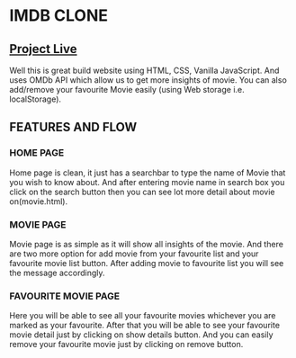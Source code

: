 
# IMDB CLONE

## [Project Live]()

Well this is great build website using HTML, CSS, Vanilla JavaScript. And uses OMDb API which
allow us to get more insights of movie. You can also add/remove your favourite Movie easily 
(using Web storage i.e. localStorage).

## FEATURES AND FLOW

### HOME PAGE
Home page is clean, it just has a searchbar to type the name of Movie that you wish to know about.
And after entering movie name in search box you click on the search button then you can see lot 
more detail about movie on(movie.html).

### MOVIE PAGE
Movie page is as simple as it will show all insights of the movie. And there are two more option
for add movie from your favourite list and your favourite movie list button. After adding movie to 
favourite list you will see the message accordingly.

### FAVOURITE MOVIE PAGE
Here you will be able to see all your favourite movies whichever you are marked as your favourite.
After that you will be able to see your favourite movie detail just by clicking on show details
button. And you can easily remove your favourite movie just by clicking on remove button.
